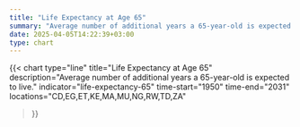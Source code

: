 ```yaml
---
title: "Life Expectancy at Age 65"
summary: "Average number of additional years a 65-year-old is expected to live"
date: 2025-04-05T14:22:39+03:00
type: chart
---
```


{{< chart
    type="line"
    title="Life Expectancy at Age 65"
    description="Average number of additional years a 65-year-old is expected to live."
    indicator="life-expectancy-65"
    time-start="1950"
    time-end="2031"
    locations="CD,EG,ET,KE,MA,MU,NG,RW,TD,ZA"
>}}
